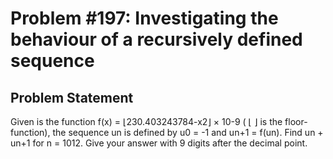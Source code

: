 # Problem #197: Investigating the behaviour of a recursively defined sequence 

## Problem Statement 

Given is the function f(x) = ⌊230.403243784-x2⌋ × 10-9 ( ⌊ ⌋ is the floor-function),
the sequence un is defined by u0 = -1 and un+1 = f(un).
Find un + un+1 for n = 1012.
Give your answer with 9 digits after the decimal point.

